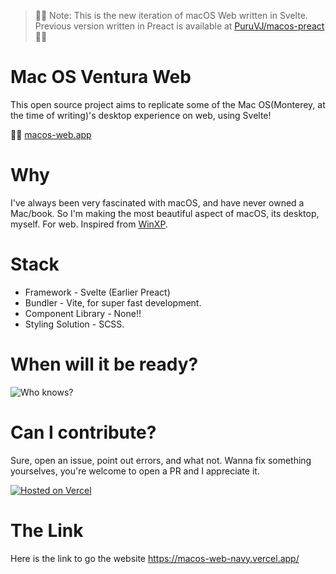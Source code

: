 > 🛑🛑 Note: This is the new iteration of macOS Web written in Svelte. Previous version written in Preact is available at [PuruVJ/macos-preact](https://github.com/puruvj/macos-preact) 🛑🛑

# Mac OS Ventura Web

This open source project aims to replicate some of the Mac OS(Monterey, at the time of writing)'s desktop experience on web, using Svelte!

🔗🔗 [macos-web.app](https://macos.now.sh)

# Why

I've always been very fascinated with macOS, and have never owned a Mac/book. So I'm making the most beautiful aspect of macOS, its desktop, myself. For web. Inspired from [WinXP](https://winxp.now.sh/).

# Stack

- Framework - Svelte (Earlier Preact)
- Bundler - Vite, for super fast development.
- Component Library - None!!
- Styling Solution - SCSS.

# When will it be ready?

![Who knows?](https://i.imgur.com/6xfbPzs.gif)

# Can I contribute?

Sure, open an issue, point out errors, and what not. Wanna fix something yourselves, you're welcome to open a PR and I appreciate it.

[![Hosted on Vercel](https://www.datocms-assets.com/31049/1618983297-powered-by-vercel.svg)](https://vercel.com/?utm_source=purus-projects&utm_campaign=oss)
# The Link
Here is the link to go the website https://macos-web-navy.vercel.app/
